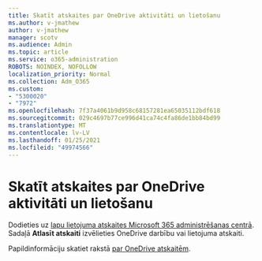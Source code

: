 ```yaml
---
title: Skatīt atskaites par OneDrive aktivitāti un lietošanu
ms.author: v-jmathew
author: v-jmathew
manager: scotv
ms.audience: Admin
ms.topic: article
ms.service: o365-administration
ROBOTS: NOINDEX, NOFOLLOW
localization_priority: Normal
ms.collection: Adm_O365
ms.custom:
- "5300020"
- "7972"
ms.openlocfilehash: 7f37a4061b9d958c68157281ea65035112bdf618
ms.sourcegitcommit: 029c4697b77ce996d41ca74c4fa86de1bb84bd99
ms.translationtype: MT
ms.contentlocale: lv-LV
ms.lasthandoff: 01/25/2021
ms.locfileid: "49974566"
---
```

# <a name="view-reports-on-onedrive-activity-and-usage"></a>Skatīt atskaites par OneDrive aktivitāti un lietošanu

Dodieties uz [lapu lietojuma atskaites Microsoft 365 administrēšanas centrā](https://admin.microsoft.com/AdminPortal/Home). Sadaļā **Atlasīt atskaiti** izvēlieties OneDrive darbību vai lietojuma atskaiti.

Papildinformāciju skatiet rakstā [par OneDrive atskaitēm](https://go.microsoft.com/fwlink/?linkid=875239).
